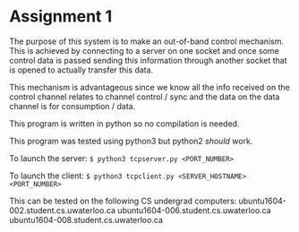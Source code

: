 # Assignment 1
The purpose of this system is to make an out-of-band control mechanism. This is achieved by connecting to a server on one socket and once some control data is passed sending this information through another socket that is opened to actually transfer this data.

This mechanism is advantageous since we know all the info received on the control channel relates to channel control / sync and the data on the data channel is for consumption / data.

This program is written in python so no compilation is needed.

This program was tested using python3 but python2 _should_ work.

To launch the server:
    `$ python3 tcpserver.py <PORT_NUMBER>`

To launch the client:
    `$ python3 tcpclient.py <SERVER_HOSTNAME> <PORT_NUMBER>`

This can be tested on the following CS undergrad computers:
    ubuntu1604-002.student.cs.uwaterloo.ca
    ubuntu1604-006.student.cs.uwaterloo.ca
    ubuntu1604-008.student.cs.uwaterloo.ca
